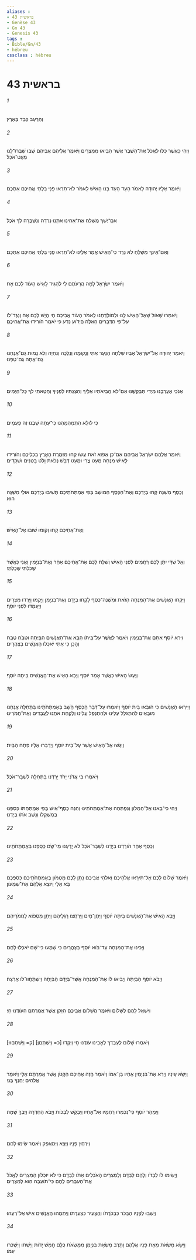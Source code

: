 ```yaml
---
aliases : 
- בראשית 43
- Genèse 43
- Gn 43
- Genesis 43
tags : 
- Bible/Gn/43
- hébreu
cssclass : hébreu
---
```


# בראשית 43

###### 1
וְהָרָעָב כָּבֵד בָּאָרֶץ׃
###### 2
וַיְהִי כַּאֲשֶׁר כִּלּוּ לֶאֱכֹל אֶת־הַשֶּׁבֶר אֲשֶׁר הֵבִיאוּ מִמִּצְרָיִם וַיֹּאמֶר אֲלֵיהֶם אֲבִיהֶם שֻׁבוּ שִׁבְרוּ־לָנוּ מְעַט־אֹכֶל׃
###### 3
וַיֹּאמֶר אֵלָיו יְהוּדָה לֵאמֹר הָעֵד הֵעִד בָּנוּ הָאִישׁ לֵאמֹר לֹא־תִרְאוּ פָנַי בִּלְתִּי אֲחִיכֶם אִתְּכֶם׃
###### 4
אִם־יֶשְׁךָ מְשַׁלֵּחַ אֶת־אָחִינוּ אִתָּנוּ נֵרְדָה וְנִשְׁבְּרָה לְךָ אֹכֶל׃
###### 5
וְאִם־אֵינְךָ מְשַׁלֵּחַ לֹא נֵרֵד כִּי־הָאִישׁ אָמַר אֵלֵינוּ לֹא־תִרְאוּ פָנַי בִּלְתִּי אֲחִיכֶם אִתְּכֶם׃
###### 6
וַיֹּאמֶר יִשְׂרָאֵל לָמָה הֲרֵעֹתֶם לִי לְהַגִּיד לָאִישׁ הַעֹוד לָכֶם אָח׃
###### 7
וַיֹּאמְרוּ שָׁאֹול שָׁאַל־הָאִישׁ לָנוּ וּלְמֹולַדְתֵּנוּ לֵאמֹר הַעֹוד אֲבִיכֶם חַי הֲיֵשׁ לָכֶם אָח וַנַגֶּד־לֹו עַל־פִּי הַדְּבָרִים הָאֵלֶּה הֲיָדֹועַ נֵדַע כִּי יֹאמַר הֹורִידוּ אֶת־אֲחִיכֶם׃
###### 8
וַיֹּאמֶר יְהוּדָה אֶל־יִשְׂרָאֵל אָבִיו שִׁלְחָה הַנַּעַר אִתִּי וְנָקוּמָה וְנֵלֵכָה וְנִחְיֶה וְלֹא נָמוּת גַּם־אֲנַחְנוּ גַם־אַתָּה גַּם־טַפֵּנוּ׃
###### 9
אָנֹכִי אֶעֶרְבֶנּוּ מִיָּדִי תְּבַקְשֶׁנּוּ אִם־לֹא הֲבִיאֹתִיו אֵלֶיךָ וְהִצַּגְתִּיו לְפָנֶיךָ וְחָטָאתִי לְךָ כָּל־הַיָּמִים׃
###### 10
כִּי לוּלֵא הִתְמַהְמָהְנוּ כִּי־עַתָּה שַׁבְנוּ זֶה פַעֲמָיִם׃
###### 11
וַיֹּאמֶר אֲלֵהֶם יִשְׂרָאֵל אֲבִיהֶם אִם־כֵּן אֵפֹוא זֹאת עֲשׂוּ קְחוּ מִזִּמְרַת הָאָרֶץ בִּכְלֵיכֶם וְהֹורִידוּ לָאִישׁ מִנְחָה מְעַט צֳרִי וּמְעַט דְּבַשׁ נְכֹאת וָלֹט בָּטְנִים וּשְׁקֵדִים׃
###### 12
וְכֶסֶף מִשְׁנֶה קְחוּ בְיֶדְכֶם וְאֶת־הַכֶּסֶף הַמּוּשָׁב בְּפִי אַמְתְּחֹתֵיכֶם תָּשִׁיבוּ בְיֶדְכֶם אוּלַי מִשְׁגֶּה הוּא׃
###### 13
וְאֶת־אֲחִיכֶם קָחוּ וְקוּמוּ שׁוּבוּ אֶל־הָאִישׁ׃
###### 14
וְאֵל שַׁדַּי יִתֵּן לָכֶם רַחֲמִים לִפְנֵי הָאִישׁ וְשִׁלַּח לָכֶם אֶת־אֲחִיכֶם אַחֵר וְאֶת־בִּנְיָמִין וַאֲנִי כַּאֲשֶׁר שָׁכֹלְתִּי שָׁכָלְתִּי׃
###### 15
וַיִּקְחוּ הָאֲנָשִׁים אֶת־הַמִּנְחָה הַזֹּאת וּמִשְׁנֶה־כֶּסֶף לָקְחוּ בְיָדָם וְאֶת־בִּנְיָמִן וַיָּקֻמוּ וַיֵּרְדוּ מִצְרַיִם וַיַּעַמְדוּ לִפְנֵי יֹוסֵף׃
###### 16
וַיַּרְא יֹוסֵף אִתָּם אֶת־בִּנְיָמִין וַיֹּאמֶר לַאֲשֶׁר עַל־בֵּיתֹו הָבֵא אֶת־הָאֲנָשִׁים הַבָּיְתָה וּטְבֹחַ טֶבַח וְהָכֵן כִּי אִתִּי יֹאכְלוּ הָאֲנָשִׁים בַּצָּהֳרָיִם׃
###### 17
וַיַּעַשׂ הָאִישׁ כַּאֲשֶׁר אָמַר יֹוסֵף וַיָּבֵא הָאִישׁ אֶת־הָאֲנָשִׁים בֵּיתָה יֹוסֵף׃
###### 18
וַיִּירְאוּ הָאֲנָשִׁים כִּי הוּבְאוּ בֵּית יֹוסֵף וַיֹּאמְרוּ עַל־דְּבַר הַכֶּסֶף הַשָּׁב בְּאַמְתְּחֹתֵינוּ בַּתְּחִלָּה אֲנַחְנוּ מוּבָאִים לְהִתְגֹּלֵל עָלֵינוּ וּלְהִתְנַפֵּל עָלֵינוּ וְלָקַחַת אֹתָנוּ לַעֲבָדִים וְאֶת־חֲמֹרֵינוּ׃
###### 19
וַיִּגְּשׁוּ אֶל־הָאִישׁ אֲשֶׁר עַל־בֵּית יֹוסֵף וַיְדַבְּרוּ אֵלָיו פֶּתַח הַבָּיִת׃
###### 20
וַיֹּאמְרוּ בִּי אֲדֹנִי יָרֹד יָרַדְנוּ בַּתְּחִלָּה לִשְׁבָּר־אֹכֶל׃
###### 21
וַיְהִי כִּי־בָאנוּ אֶל־הַמָּלֹון וַנִּפְתְּחָה אֶת־אַמְתְּחֹתֵינוּ וְהִנֵּה כֶסֶף־אִישׁ בְּפִי אַמְתַּחְתֹּו כַּסְפֵּנוּ בְּמִשְׁקָלֹו וַנָּשֶׁב אֹתֹו בְּיָדֵנוּ׃
###### 22
וְכֶסֶף אַחֵר הֹורַדְנוּ בְיָדֵנוּ לִשְׁבָּר־אֹכֶל לֹא יָדַעְנוּ מִי־שָׂם כַּסְפֵּנוּ בְּאַמְתְּחֹתֵינוּ׃
###### 23
וַיֹּאמֶר שָׁלֹום לָכֶם אַל־תִּירָאוּ אֱלֹהֵיכֶם וֵאלֹהֵי אֲבִיכֶם נָתַן לָכֶם מַטְמֹון בְּאַמְתְּחֹתֵיכֶם כַּסְפְּכֶם בָּא אֵלָי וַיֹּוצֵא אֲלֵהֶם אֶת־שִׁמְעֹון׃
###### 24
וַיָּבֵא הָאִישׁ אֶת־הָאֲנָשִׁים בֵּיתָה יֹוסֵף וַיִּתֶּן־מַיִם וַיִּרְחֲצוּ רַגְלֵיהֶם וַיִּתֵּן מִסְפֹּוא לַחֲמֹרֵיהֶם׃
###### 25
וַיָּכִינוּ אֶת־הַמִּנְחָה עַד־בֹּוא יֹוסֵף בַּצָּהֳרָיִם כִּי שָׁמְעוּ כִּי־שָׁם יֹאכְלוּ לָחֶם׃
###### 26
וַיָּבֹא יֹוסֵף הַבַּיְתָה וַיָּבִיאּוּ לֹו אֶת־הַמִּנְחָה אֲשֶׁר־בְּיָדָם הַבָּיְתָה וַיִּשְׁתַּחֲווּ־לֹו אָרְצָה׃
###### 27
וַיִּשְׁאַל לָהֶם לְשָׁלֹום וַיֹּאמֶר הֲשָׁלֹום אֲבִיכֶם הַזָּקֵן אֲשֶׁר אֲמַרְתֶּם הַעֹודֶנּוּ חָי׃
###### 28
וַיֹּאמְרוּ שָׁלֹום לְעַבְדְּךָ לְאָבִינוּ עֹודֶנּוּ חָי וַיִּקְּדוּ [כ= וַיִּשְׁתַּחֲוֻּ] [ק= וַיִּשְׁתַּחֲוּוּ]׃
###### 29
וַיִּשָּׂא עֵינָיו וַיַּרְא אֶת־בִּנְיָמִין אָחִיו בֶּן־אִמֹּו וַיֹּאמֶר הֲזֶה אֲחִיכֶם הַקָּטֹן אֲשֶׁר אֲמַרְתֶּם אֵלָי וַיֹּאמַר אֱלֹהִים יָחְנְךָ בְּנִי׃
###### 30
וַיְמַהֵר יֹוסֵף כִּי־נִכְמְרוּ רַחֲמָיו אֶל־אָחִיו וַיְבַקֵּשׁ לִבְכֹּות וַיָּבֹא הַחַדְרָה וַיֵּבְךְּ שָׁמָּה׃
###### 31
וַיִּרְחַץ פָּנָיו וַיֵּצֵא וַיִּתְאַפַּק וַיֹּאמֶר שִׂימוּ לָחֶם׃
###### 32
וַיָּשִׂימוּ לֹו לְבַדֹּו וְלָהֶם לְבַדָּם וְלַמִּצְרִים הָאֹכְלִים אִתֹּו לְבַדָּם כִּי לֹא יוּכְלוּן הַמִּצְרִים לֶאֱכֹל אֶת־הָעִבְרִים לֶחֶם כִּי־תֹועֵבָה הִוא לְמִצְרָיִם׃
###### 33
וַיֵּשְׁבוּ לְפָנָיו הַבְּכֹר כִּבְכֹרָתֹו וְהַצָּעִיר כִּצְעִרָתֹו וַיִּתְמְהוּ הָאֲנָשִׁים אִישׁ אֶל־רֵעֵהוּ׃
###### 34
וַיִּשָּׂא מַשְׂאֹת מֵאֵת פָּנָיו אֲלֵהֶם וַתֵּרֶב מַשְׂאַת בִּנְיָמִן מִמַּשְׂאֹת כֻּלָּם חָמֵשׁ יָדֹות וַיִּשְׁתּוּ וַיִּשְׁכְּרוּ עִמֹּו׃
